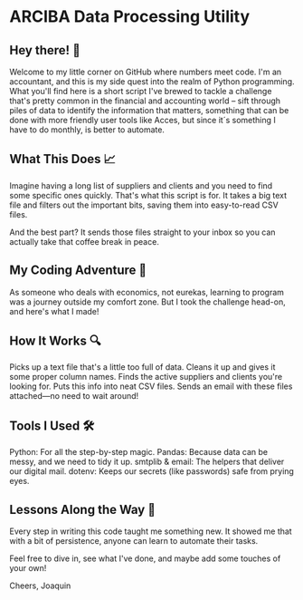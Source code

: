 # ARCIBA Data Processing Utility

## Hey there! 👋

Welcome to my little corner on GitHub where numbers meet code. I'm an accountant, and this is my side quest into the realm of Python programming. What you'll find here is a short script I've brewed to tackle a challenge that's pretty common in the financial and accounting world – sift through piles of data to identify the information that matters, something that can be done with more friendly user tools like Acces, but since it´s something I have to do monthly, is better to automate.

## What This Does 📈

Imagine having a long list of suppliers and clients and you need to find some specific ones quickly. That's what this script is for. It takes a big text file and filters out the important bits, saving them into easy-to-read CSV files.

And the best part? It sends those files straight to your inbox so you can actually take that coffee break in peace.

## My Coding Adventure 🌟

As someone who deals with economics, not eurekas, learning to program was a journey outside my comfort zone. But I took the challenge head-on, and here's what I made!

## How It Works 🔍

Picks up a text file that's a little too full of data.
Cleans it up and gives it some proper column names.
Finds the active suppliers and clients you're looking for.
Puts this info into neat CSV files.
Sends an email with these files attached—no need to wait around!

## Tools I Used 🛠

Python: For all the step-by-step magic.
Pandas: Because data can be messy, and we need to tidy it up.
smtplib & email: The helpers that deliver our digital mail.
dotenv: Keeps our secrets (like passwords) safe from prying eyes.

## Lessons Along the Way 📘

Every step in writing this code taught me something new. It showed me that with a bit of persistence, anyone can learn to automate their tasks.

Feel free to dive in, see what I've done, and maybe add some touches of your own!

Cheers,
Joaquin
